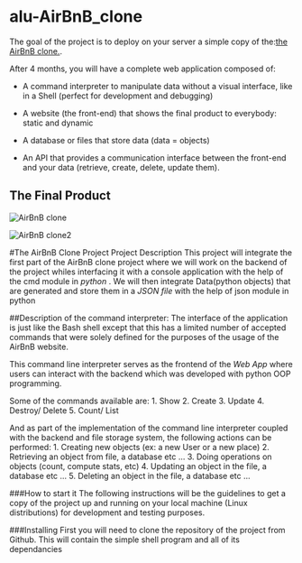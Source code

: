 # alu-AirBnB_clone

The goal of the project is to deploy on your server a simple copy of the:[the AirBnB clone.](https://intranet.aluswe.com/rltoken/FrRTcvuF5L9wWDzFE9k01A).

After 4 months, you will have a complete web application composed of:

- A command interpreter to manipulate data without a visual interface, like in a Shell (perfect for development and debugging)

- A website (the front-end) that shows the final product to everybody: static and dynamic

- A database or files that store data (data = objects)

- An API that provides a communication interface between the front-end and your data (retrieve, create, delete, update them).

## The Final Product

![AirBnB clone](https://s3.amazonaws.com/alu-intranet.hbtn.io/uploads/medias/2020/9/fe2e3e7701dec72ce612472dab9bb55fe0e9f6d4.png?X-Amz-Algorithm=AWS4-HMAC-SHA256&X-Amz-Credential=AKIARDDGGGOUZTW2RLVB%2F20230515%2Fus-east-1%2Fs3%2Faws4_request&X-Amz-Date=20230515T143106Z&X-Amz-Expires=86400&X-Amz-SignedHeaders=host&X-Amz-Signature=08781722ed09003c92fc61e44b36c45d70f43df208cab6d890b6d43a2aef2dc5)

![AirBnB clone2](https://s3.amazonaws.com/alu-intranet.hbtn.io/uploads/medias/2020/9/da2584da58f1d99a72f0a4d8d22c1e485468f941.png?X-Amz-Algorithm=AWS4-HMAC-SHA256&X-Amz-Credential=AKIARDDGGGOUZTW2RLVB%2F20230515%2Fus-east-1%2Fs3%2Faws4_request&X-Amz-Date=20230515T143106Z&X-Amz-Expires=86400&X-Amz-SignedHeaders=host&X-Amz-Signature=af2b8b28baa17efbe0cb6f789aef031773834f13fc5334cde5ac545c341d94f4)

#The AirBnB Clone Project
Project Description
This project will integrate the first part of the AirBnB clone project where we will work on the backend of the project whiles interfacing it with a console application with the help of the cmd module in _python_ . We will then integrate Data(python objects) that are generated and store them in a _JSON file_ with the help of json module in python

##Description of the command interpreter:
The interface of the application is just like the Bash shell except that this has a limited number of accepted commands that were solely defined for the purposes of the usage of the AirBnB website.

This command line interpreter serves as the frontend of the _Web App_ where users can interact with the backend which was developed with python OOP programming.

Some of the commands available are: 1. Show 2. Create 3. Update 4. Destroy/ Delete 5. Count/ List

And as part of the implementation of the command line interpreter coupled with the backend and file storage system, the following actions can be performed: 1. Creating new objects (ex: a new User or a new place) 2. Retrieving an object from file, a database etc ... 3. Doing operations on objects (count, compute stats, etc) 4. Updating an object in the file, a database etc ... 5. Deleting an object in the file, a database etc ...

###How to start it
The following instructions will be the guidelines to get a copy of the project up and running on your local machine (Linux distributions) for development and testing purposes.

###Installing
First you will need to clone the repository of the project from Github. This will contain the simple shell program and all of its dependancies
